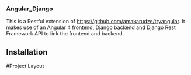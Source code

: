 ### Angular_Django

This is a Restful extension of https://github.com/amakarudze/tryangular. It makes use of an Angular 4 frontend, Django backend and 
Django Rest Framework API to link the frontend and backend.

## Installation

#Project Layout
